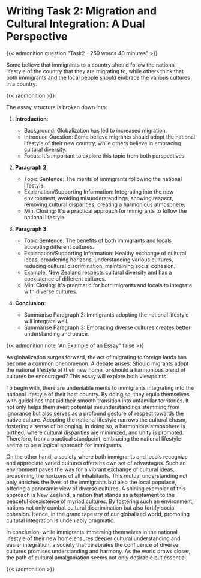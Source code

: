 # Writing Task 2: Migration and Cultural Integration: A Dual Perspective


{{< admonition question "Task2 - 250 words 40 minutes" >}}

Some believe that immigrants to a country should follow the national lifestyle of the country that they are migrating to, while others think that both immigrants and the local people should embrace the various cultures in a country.

{{< /admonition >}}

The essay structure is broken down into:

1. **Introduction**:

   - Background: Globalization has led to increased migration.
   - Introduce Question: Some believe migrants should adopt the national lifestyle of their new country, while others believe in embracing cultural diversity.
   - Focus: It's important to explore this topic from both perspectives.

2. **Paragraph 2**:

   - Topic Sentence: The merits of immigrants following the national lifestyle.
   - Explanation/Supporting Information: Integrating into the new environment, avoiding misunderstandings, showing respect, removing cultural disparities, creating a harmonious atmosphere.
   - Mini Closing: It's a practical approach for immigrants to follow the national lifestyle.

3. **Paragraph 3**:

   - Topic Sentence: The benefits of both immigrants and locals accepting different cultures.
   - Explanation/Supporting Information: Healthy exchange of cultural ideas, broadening horizons, understanding various cultures, reducing cultural discrimination, maintaining social cohesion.
   - Example: New Zealand respects cultural diversity and has a coexistence of different cultures.
   - Mini Closing: It's pragmatic for both migrants and locals to integrate with diverse cultures.

4. **Conclusion**:

   - Summarise Paragraph 2: Immigrants adopting the national lifestyle will integrate well.
   - Summarise Paragraph 3: Embracing diverse cultures creates better understanding and peace.


{{< admonition note "An Example of an Essay" false >}}

As globalization surges forward, the act of migrating to foreign lands has become a common phenomenon. A debate arises: Should migrants adopt the national lifestyle of their new home, or should a harmonious blend of cultures be encouraged? This essay will explore both viewpoints.

To begin with, there are undeniable merits to immigrants integrating into the national lifestyle of their host country. By doing so, they equip themselves with guidelines that aid their smooth transition into unfamiliar territories. It not only helps them avert potential misunderstandings stemming from ignorance but also serves as a profound gesture of respect towards the native culture. Adopting the national lifestyle narrows the cultural chasm, fostering a sense of belonging. In doing so, a harmonious atmosphere is birthed, where cultural disparities are minimized, and unity is promoted. Therefore, from a practical standpoint, embracing the national lifestyle seems to be a logical approach for immigrants.

On the other hand, a society where both immigrants and locals recognize and appreciate varied cultures offers its own set of advantages. Such an environment paves the way for a vibrant exchange of cultural ideas, broadening the horizons of all inhabitants. This mutual understanding not only enriches the lives of the immigrants but also the local populace, offering a panoramic view of diverse cultures. A shining exemplar of this approach is New Zealand, a nation that stands as a testament to the peaceful coexistence of myriad cultures. By fostering such an environment, nations not only combat cultural discrimination but also fortify social cohesion. Hence, in the grand tapestry of our globalized world, promoting cultural integration is undeniably pragmatic.

In conclusion, while immigrants immersing themselves in the national lifestyle of their new home ensures deeper cultural understanding and easier integration, a society that celebrates the confluence of diverse cultures promises understanding and harmony. As the world draws closer, the path of cultural amalgamation seems not only desirable but essential.

{{< /admonition >}}
